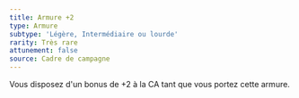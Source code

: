 ```yaml
---
title: Armure +2
type: Armure
subtype: 'Légère, Intermédiaire ou lourde'
rarity: Très rare
attunement: false
source: Cadre de campagne
---
```

Vous disposez d'un bonus de +2 à la CA tant que vous portez cette armure.
